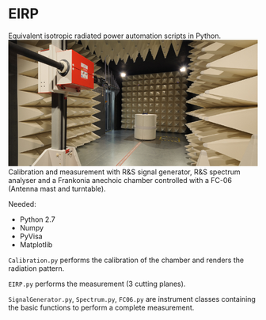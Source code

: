# EIRP
Equivalent isotropic radiated power automation scripts in Python.
![](./img/CA.jpg )
Calibration and measurement with R&S signal generator, R&S spectrum analyser and a Frankonia anechoic chamber controlled with a FC-06 (Antenna mast and turntable).


Needed:
- Python 2.7
- Numpy
- PyVisa
- Matplotlib



`Calibration.py` performs the calibration of the chamber and renders the radiation pattern.

`EIRP.py` performs the measurement (3 cutting planes).

`SignalGenerator.py`, `Spectrum.py`, `FC06.py` are instrument classes containing the basic functions to perform a complete measurement.
